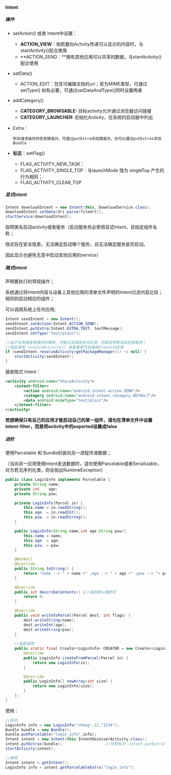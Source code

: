 #### Intent

##### 操作

- setAction() 或者 Intent中设置：

  -  **ACTION_VIEW**：倘若要向Activity传递可以显示的内容时，与startActivity()配合使用   
  -  **ACTION_SEND：**拥有其他应用可以共享的数据，与startActivity()配合使用

- setData()

  - ACTION_EDIT：包含可编辑文档的uri；若为MIME类型，可通过setType()  如有必要，可通过setDataAndType()同时设置两者

- addCategory()

  - **CATEGORY_BROWSABLE:**    目标activity允许通过浏览器访问链接 
  - **CATEGORY_LAUNCHER:**     初始化Activity，在系统的启动器中列出

- Extra：

      附加请求操作的信息键值对，可通过putExtra添加键值对，也可以通过putExtras添加Bundle

- **标志**：setFlag()

  - FLAG_ACTIVITY_NEW_TASK： 
  - FLAG_ACTIVITY_SINGLE_TOP：与launchMode 值为 singleTop 产生的行为相同；   
  - FLAG_ACTIVITY_CLEAR_TOP

##### 显式Intent

```java
Intent downloadIntent = new Intent(this, DownloadService.class);
downloadIntent.setData(Uri.parse(fileUrl));
startService(downloadIntent);
```

指明类名启动activity或者服务（启动服务务必使用显式Intent，且指定组件名称；

隐式存在安全隐患，无法确定启动哪个服务，且无法确定服务是否启动。

因此显示也避免无意中启动其他应用的service）



##### 隐式Intent

声明要执行的常规操作；  

系统通过将Intent内容与设备上其他应用的清单文件声明的Intent过滤内容比较；相同则启动相应的组件；  

可以调用系统上任何应用;

```java
Intent sendIntent = new Intent();
sendIntent.setAction(Intent.ACTION_SEND);
sendIntent.putExtra(Intent.EXTRA_TEXT, textMessage);
sendIntent.setType("text/plain");

//由于应用或者管理员的限制，可能无法调用访问应用，也就会导致当前应用崩溃；
//因此调用 resolveActivity() 来查看是否有接收Intent的应用
if (sendIntent.resolveActivity(getPackageManager()) != null) {
    startActivity(sendIntent);
}
```

接收隐式 Intent：

```xml
<activity android:name="ShareActivity">
    <intent-filter>
        <action android:name="android.intent.action.SEND"/>
        <category android:name="android.intent.category.DEFAULT"/>
        <data android:mimeType="text/plain"/>
    </intent-filter>
</activity>
```

**若想确保只有自己的应用才能启动自己的某一组件，请勿在清单文件中设置intent-filter，而是将activity中的exported设置成false**



##### 进阶

使用Parcelable 和 Bundle封装向另一进程传递数据；

（当向另一应用使用Intent发送数据时，请勿使用Parcelable或者Serializable，对方若无序列化类，则会抛出RuntimeException）

````java
public class LoginInfo implements Parcelable {
    private String name;
    private int    age;
    private String psw;

    private LoginInfo(Parcel in) {
        this.name = in.readString();
        this.age  = in.readInt();
        this.psw  = in.readString();
    }

    public LoginInfo(String name,int age,String psw){
        this.name = name;
        this.age  = age;
        this.psw  = psw;
    }

    @NonNull
    @Override
    public String toString() {
        return "name --> " + name +" ;age --> " + age +" ;psw --> "+ psw;
    }

    @Override
    public int describeContents() {//返回默认值即可
        return 0;
    }

    @Override
    public void writeToParcel(Parcel dest, int flags) {
        dest.writeString(name);
        dest.writeInt(age);
        dest.writeString(psw);
    }
    
    //底层调用
    public static final Creator<LoginInfo> CREATOR = new Creator<LoginInfo>() {
        @Override
        public LoginInfo createFromParcel(Parcel in) {
            return new LoginInfo(in);
        }

        @Override
        public LoginInfo[] newArray(int size) {
            return new LoginInfo[size];
        }
    };
}
````

使用：

```java
//启动
LoginInfo info = new LoginInfo("cheng",22,"1234");
Bundle bundle = new Bundle();
bundle.putParcelable("login_info",info);
Intent intent = new Intent(this,IntentReceiverActivity.class);
intent.putExtras(bundle);                   //可简写为：intent.putExtra("login_info",info)；put Bundle记得extra加s
startActivity(intent);

//接收
Intent intent = getIntent();
LoginInfo info = intent.getParcelableExtra("login_info");
```